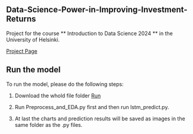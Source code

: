 ## Data-Science-Power-in-Improving-Investment-Returns

Project for the course ** Introduction to Data Science 2024 ** in the University of Helsinki. 

[Project Page](https://jiewang0313.github.io/Data-Science-Power-in-Improving-Investment-Returns/)

## Run the model

To run the model, please do the following steps:

1. Download the whold file folder [Run](https://github.com/JieWang0313/Data-Science-Power-in-Improving-Investment-Returns/tree/main/Run)

2. Run Preprocess_and_EDA.py first and then run lstm_predict.py.

3. At last the charts and prediction results will be saved as images in the same folder as the .py files.
